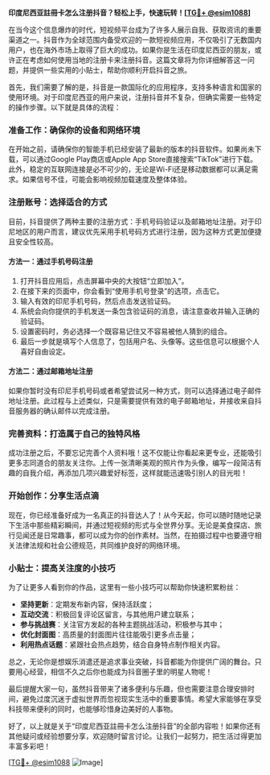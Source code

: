 **印度尼西亚註冊卡怎么注册抖音？轻松上手，快速玩转！[[TG💪+ @esim1088](https://t.me/s/esim1088)]**

在当今这个信息爆炸的时代，短视频平台成为了许多人展示自我、获取资讯的重要渠道之一。抖音作为全球范围内备受欢迎的一款短视频应用，不仅吸引了无数国内用户，也在海外市场上取得了巨大的成功。如果你是生活在印度尼西亚的朋友，或许正在考虑如何使用当地的注册卡来注册抖音。这篇文章将为你详细解答这一问题，并提供一些实用的小贴士，帮助你顺利开启抖音之旅。

首先，我们需要了解的是，抖音是一款国际化的应用程序，支持多种语言和国家的使用环境。对于印度尼西亚的用户来说，注册抖音并不复杂，但确实需要一些特定的操作步骤。以下就是具体的流程：

### 准备工作：确保你的设备和网络环境

在开始之前，请确保你的智能手机已经安装了最新的版本的抖音软件。如果尚未下载，可以通过Google Play商店或Apple App Store直接搜索“TikTok”进行下载。此外，稳定的互联网连接是必不可少的，无论是Wi-Fi还是移动数据都可以满足需求。如果信号不佳，可能会影响视频加载速度及整体体验。

### 注册账号：选择适合的方式

目前，抖音提供了两种主要的注册方式：手机号码验证以及邮箱地址注册。对于印尼地区的用户而言，建议优先采用手机号码方式进行注册，因为这种方式更加便捷且安全性较高。

#### 方法一：通过手机号码注册
1. 打开抖音应用后，点击屏幕中央的大按钮“立即加入”。
2. 在接下来的页面中，你会看到“使用手机号登录”的选项，点击它。
3. 输入有效的印尼手机号码，然后点击发送验证码。
4. 系统会向你提供的手机发送一条包含验证码的消息，请注意查收并输入正确的验证码。
5. 设置密码时，务必选择一个既容易记住又不容易被他人猜到的组合。
6. 最后一步就是填写个人信息了，包括用户名、头像等。这些信息可以根据个人喜好自由设定。

#### 方法二：通过邮箱地址注册
如果你暂时没有印尼手机号码或者希望尝试另一种方式，则可以选择通过电子邮件地址注册。此过程与上述类似，只是需要提供有效的电子邮箱地址，并接收来自抖音服务器的确认邮件以完成注册。

### 完善资料：打造属于自己的独特风格
成功注册之后，不要忘记完善个人资料哦！这不仅能让你看起来更专业，还能吸引更多志同道合的朋友关注你。上传一张清晰美观的照片作为头像，编写一段简洁有趣的自我介绍，再添加几项兴趣爱好标签，这样就能迅速吸引别人的目光啦！

### 开始创作：分享生活点滴
现在，你已经准备好成为一名真正的抖音达人了！从今天起，你可以随时随地记录下生活中那些精彩瞬间，并通过短视频的形式与全世界分享。无论是美食探店、旅行见闻还是日常趣事，都可以成为你的创作素材。当然，在拍摄过程中也要遵守相关法律法规和社会公德规范，共同维护良好的网络环境。

### 小贴士：提高关注度的小技巧
为了让更多人看到你的作品，这里有一些小技巧可以帮助你快速积累粉丝：
- **坚持更新**：定期发布新内容，保持活跃度；
- **互动交流**：积极回复评论区留言，与其他用户建立联系；
- **参与挑战赛**：关注官方发起的各种主题挑战活动，积极参与其中；
- **优化封面图**：高质量的封面图片往往能吸引更多点击量；
- **利用热点话题**：紧跟社会热点趋势，结合自身特点制作相关内容。

总之，无论你是想娱乐消遣还是追求事业突破，抖音都能为你提供广阔的舞台。只要用心经营，相信不久之后你也能成为抖音圈子里的明星人物呢！

最后提醒大家一句，虽然抖音带来了诸多便利与乐趣，但也需要注意合理安排时间，避免过度沉迷于虚拟世界而忽视现实生活中的重要事情。希望大家能够在享受科技带来便利的同时，也能够珍惜身边美好的人事物。

好了，以上就是关于“印度尼西亚註冊卡怎么注册抖音”的全部内容啦！如果你还有其他疑问或经验想要分享，欢迎随时留言讨论。让我们一起努力，把生活过得更加丰富多彩吧！

[[TG💪+ @esim1088](https://t.me/s/esim1088) ![Image](https://i.postimg.cc/4NQfJmqS/Snipaste-2025-05-13-00-14-12.png)]